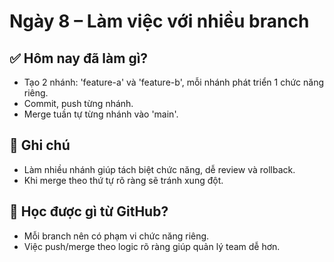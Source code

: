 # Ngày 8 – Làm việc với nhiều branch

## ✅ Hôm nay đã làm gì?
- Tạo 2 nhánh: 'feature-a' và 'feature-b', mỗi nhánh phát triển 1 chức năng riêng.
- Commit, push từng nhánh.
- Merge tuần tự từng nhánh vào 'main'.

## 🤔 Ghi chú
- Làm nhiều nhánh giúp tách biệt chức năng, dễ review và rollback.
- Khi merge theo thứ tự rõ ràng sẽ tránh xung đột.

## 📘 Học được gì từ GitHub?
- Mỗi branch nên có phạm vi chức năng riêng.
- Việc push/merge theo logic rõ ràng giúp quản lý team dễ hơn.

